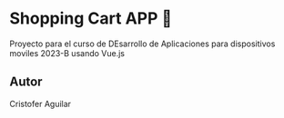  # Shopping Cart APP 🛒

 Proyecto para el curso de  DEsarrollo de Aplicaciones 
 para dispositivos moviles 2023-B usando Vue.js

## Autor

Cristofer Aguilar 
